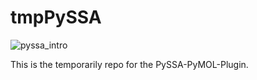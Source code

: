 # tmpPySSA

<img align="center" src="https://github.com/urban233/tmpPySSA/blob/main/pyssa_github.gif" alt="pyssa_intro" />

This is the temporarily repo for the PySSA-PyMOL-Plugin.

